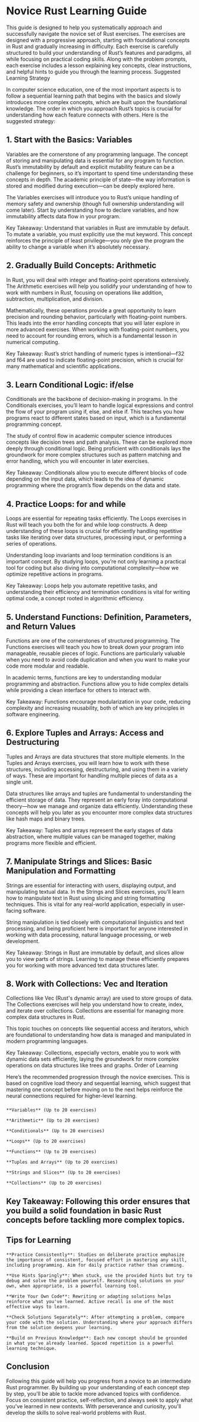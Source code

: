 # Novice Rust Learning Guide

This guide is designed to help you systematically approach and successfully navigate the novice set of Rust exercises. The exercises are designed with a progressive approach, starting with foundational concepts in Rust and gradually increasing in difficulty. Each exercise is carefully structured to build your understanding of Rust’s features and paradigms, all while focusing on practical coding skills. Along with the problem prompts, each exercise includes a lesson explaining key concepts, clear instructions, and helpful hints to guide you through the learning process.
Suggested Learning Strategy

In computer science education, one of the most important aspects is to follow a sequential learning path that begins with the basics and slowly introduces more complex concepts, which are built upon the foundational knowledge. The order in which you approach Rust’s topics is crucial for understanding how each feature connects with others. Here is the suggested strategy:

## 1. Start with the Basics: Variables

Variables are the cornerstone of any programming language. The concept of storing and manipulating data is essential for any program to function. Rust’s immutability by default and explicit mutability feature can be a challenge for beginners, so it’s important to spend time understanding these concepts in depth. The academic principle of state—the way information is stored and modified during execution—can be deeply explored here.

The Variables exercises will introduce you to Rust’s unique handling of memory safety and ownership (though full ownership understanding will come later). Start by understanding how to declare variables, and how immutability affects data flow in your program.

Key Takeaway: Understand that variables in Rust are immutable by default. To mutate a variable, you must explicitly use the mut keyword. This concept reinforces the principle of least privilege—you only give the program the ability to change a variable when it’s absolutely necessary.

## 2. Gradually Build Concepts: Arithmetic

In Rust, you will deal with integer and floating-point operations extensively. The Arithmetic exercises will help you solidify your understanding of how to work with numbers in Rust, focusing on operations like addition, subtraction, multiplication, and division.

Mathematically, these operations provide a great opportunity to learn precision and rounding behavior, particularly with floating-point numbers. This leads into the error handling concepts that you will later explore in more advanced exercises. When working with floating-point numbers, you need to account for rounding errors, which is a fundamental lesson in numerical computing.

Key Takeaway: Rust’s strict handling of numeric types is intentional—f32 and f64 are used to indicate floating-point precision, which is crucial for many mathematical and scientific applications.

## 3. Learn Conditional Logic: if/else

Conditionals are the backbone of decision-making in programs. In the Conditionals exercises, you’ll learn to handle logical expressions and control the flow of your program using if, else, and else if. This teaches you how programs react to different states based on input, which is a fundamental programming concept.

The study of control flow in academic computer science introduces concepts like decision trees and path analysis. These can be explored more deeply through conditional logic. Being proficient with conditionals lays the groundwork for more complex structures such as pattern matching and error handling, which you will encounter in later exercises.

Key Takeaway: Conditionals allow you to execute different blocks of code depending on the input data, which leads to the idea of dynamic programming where the program’s flow depends on the data and state.

## 4. Practice Loops: for and while

Loops are essential for repeating tasks efficiently. The Loops exercises in Rust will teach you both the for and while loop constructs. A deep understanding of these loops is crucial for efficiently handling repetitive tasks like iterating over data structures, processing input, or performing a series of operations.

Understanding loop invariants and loop termination conditions is an important concept. By studying loops, you’re not only learning a practical tool for coding but also diving into computational complexity—how we optimize repetitive actions in programs.

Key Takeaway: Loops help you automate repetitive tasks, and understanding their efficiency and termination conditions is vital for writing optimal code, a concept rooted in algorithmic efficiency.

## 5. Understand Functions: Definition, Parameters, and Return Values

Functions are one of the cornerstones of structured programming. The Functions exercises will teach you how to break down your program into manageable, reusable pieces of logic. Functions are particularly valuable when you need to avoid code duplication and when you want to make your code more modular and readable.

In academic terms, functions are key to understanding modular programming and abstraction. Functions allow you to hide complex details while providing a clean interface for others to interact with.

Key Takeaway: Functions encourage modularization in your code, reducing complexity and increasing reusability, both of which are key principles in software engineering.

## 6. Explore Tuples and Arrays: Access and Destructuring

Tuples and Arrays are data structures that store multiple elements. In the Tuples and Arrays exercises, you will learn how to work with these structures, including accessing, destructuring, and using them in a variety of ways. These are important for handling multiple pieces of data as a single unit.

Data structures like arrays and tuples are fundamental to understanding the efficient storage of data. They represent an early foray into computational theory—how we manage and organize data efficiently. Understanding these concepts will help you later as you encounter more complex data structures like hash maps and binary trees.

Key Takeaway: Tuples and arrays represent the early stages of data abstraction, where multiple values can be managed together, making programs more flexible and efficient.

## 7. Manipulate Strings and Slices: Basic Manipulation and Formatting

Strings are essential for interacting with users, displaying output, and manipulating textual data. In the Strings and Slices exercises, you’ll learn how to manipulate text in Rust using slicing and string formatting techniques. This is vital for any real-world application, especially in user-facing software.

String manipulation is tied closely with computational linguistics and text processing, and being proficient here is important for anyone interested in working with data processing, natural language processing, or web development.

Key Takeaway: Strings in Rust are immutable by default, and slices allow you to view parts of strings. Learning to manage these efficiently prepares you for working with more advanced text data structures later.

## 8. Work with Collections: Vec and Iteration

Collections like Vec (Rust's dynamic array) are used to store groups of data. The Collections exercises will help you understand how to create, index, and iterate over collections. Collections are essential for managing more complex data structures in Rust.

This topic touches on concepts like sequential access and iterators, which are foundational to understanding how data is managed and manipulated in modern programming languages.

Key Takeaway: Collections, especially vectors, enable you to work with dynamic data sets efficiently, laying the groundwork for more complex operations on data structures like trees and graphs.
Order of Learning

Here’s the recommended progression through the novice exercises. This is based on cognitive load theory and sequential learning, which suggest that mastering one concept before moving on to the next helps reinforce the neural connections required for higher-level learning.
###
    **Variables** (Up to 20 exercises)

    **Arithmetic** (Up to 20 exercises)

    **Conditionals** (Up to 20 exercises)

    **Loops** (Up to 20 exercises)

    **Functions** (Up to 20 exercises)

    **Tuples and Arrays** (Up to 20 exercises)

    **Strings and Slices** (Up to 20 exercises)

    **Collections** (Up to 20 exercises)
####
## Key Takeaway: Following this order ensures that you build a solid foundation in basic Rust concepts before tackling more complex topics.
## Tips for Learning
####

    **Practice Consistently**: Studies on deliberate practice emphasize the importance of consistent, focused effort in mastering any skill, including programming. Aim for daily practice rather than cramming.

    **Use Hints Sparingly**: When stuck, use the provided hints but try to debug and solve the problem yourself. Researching solutions on your own, when appropriate, is a powerful learning tool.

    **Write Your Own Code**: Rewriting or adapting solutions helps reinforce what you've learned. Active recall is one of the most effective ways to learn.

    **Check Solutions Separately**: After attempting a problem, compare your code with the solution. Understanding where your approach differs from the solution deepens your learning.

    **Build on Previous Knowledge**: Each new concept should be grounded in what you've already learned. Spaced repetition is a powerful learning technique.

## Conclusion

Following this guide will help you progress from a novice to an intermediate Rust programmer. By building up your understanding of each concept step by step, you'll be able to tackle more advanced topics with confidence. Focus on consistent practice, self-reflection, and always seek to apply what you've learned in new contexts. With perseverance and curiosity, you'll develop the skills to solve real-world problems with Rust.